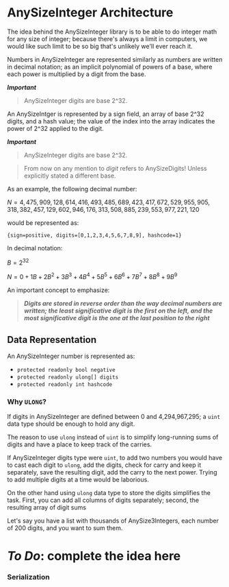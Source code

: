 # AnySizeInteger Architecture

The idea behind the AnySizeInteger library is to be able to do integer math
for any size of integer; because there's always a limit in computers, we would
like such limit to be so big that's unlikely we'll ever reach it.

Numbers in AnySizeInteger are represented similarly as numbers are written in
decimal notation; as an implicit polynomial of powers of a base, where each
power is multiplied by a digit from the base.

***Important***

> AnySizeInteger digits are base 2^32.

An AnySizeIntger is represented by a sign field, an array of base 2^32
digits, and a hash value; the value of the index into the array indicates
the power of 2^32 applied to the digit.

***Important***

> AnySizeInteger digits are base 2^32.

> From now on any mention to *digit* refers to AnySizeDigits! Unless explicitly
stated a different base.

As an example, the following decimal number:

$N = 4,475,909,128,614,416,493,485,689,423,417,672,529,955,905,318,382,457,129,602,946,176,313,508,885,239,553,977,221,120$

would be represented as:

`{sign=positive, digits=[0,1,2,3,4,5,6,7,8,9], hashcode=1}`

In decimal notation:

$B = 2^{32}$

$N = 0 + 1 B + 2 B^2 + 3 B^3 + 4 B^4 + 5 B^5 + 6 B^6 + 7 B^7 + 8 B^8 + 9 B^9$

An important concept to emphasize:

> ***Digits are stored in reverse order than the way decimal numbers are
written; the least significative digit is the first on the left, and the most
significative digit is the one at the last position to the right***

## Data Representation

An AnySizeInteger number is represented as:

- `protected readonly bool negative`
- `protected readonly ulong[] digits`
- `protected readonly int hashcode`

### Why `ULONG`?

If digits in AnySizeInteger are defined between 0 and 4,294,967,295; a `uint`
data type should be enough to hold any digit.

The reason to use `ulong` instead of `uint` is to simplify long-running sums of
digits and have a place to keep track of the carries.

If AnySizeInteger digits type were `uint`, to add two numbers you would have to
cast each digit to `ulong`, add the digits, check for carry and keep it
separately, save the resulting digit, add the carry to the next power. Trying to
add multiple digits at a time would be laborious.

On the other hand using `ulong` data type to store the digits simplifies the
task. First, you can add all columns of digits separately; second, the resulting
array of digit sums

Let's say you have a list with thousands of AnySize3Integers, each number
of 200 digits, and you want to sum them.

# ***To Do***: complete the idea here

### Serialization
